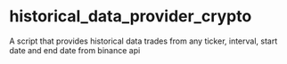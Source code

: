 # historical_data_provider_crypto
A script that provides historical data trades from any ticker, interval, start date and end date from binance api
